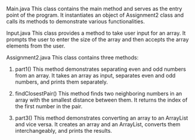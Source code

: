 Main.java
This class contains the main method and serves as the entry point of the program. It instantiates an object of Assignment2 class and calls its methods to demonstrate various functionalities.

Input.java
This class provides a method to take user input for an array. It prompts the user to enter the size of the array and then accepts the array elements from the user.

Assignment2.java
This class contains three methods:

1. part1()
This method demonstrates separating even and odd numbers from an array. It takes an array as input, separates even and odd numbers, and prints them separately.

2. findClosestPair()
This method finds two neighboring numbers in an array with the smallest distance between them. It returns the index of the first number in the pair.

3. part3()
This method demonstrates converting an array to an ArrayList and vice versa. It creates an array and an ArrayList, converts them interchangeably, and prints the results.
